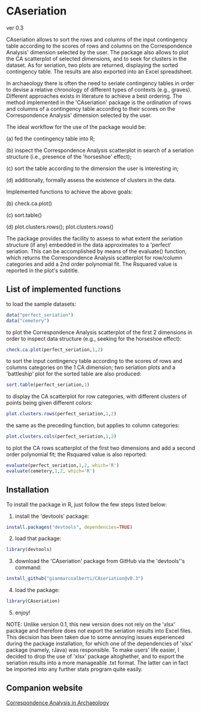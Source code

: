 # CAseriation
ver 0.3

CAseriation allows to sort the rows and columns of the input contingency table according to the scores of rows and columns on the Correspondence Analysis' dimension selected by the user. The package also allows to plot the CA scatterplot of selected dimensions, and to seek for clusters in the dataset. As for seriation, two plots are returned, displaying the sorted contingency table. The results are also exported into an Excel spreadsheet.

In archaeology there is often the need to seriate contingency tables in order to devise a relative chronology of different types of contexts (e.g., graves). Different approaches exists in literature to achieve a best ordering. The method implemented in the 'CAseriation' package is the ordination of rows and columns of a contingency table according to their scores on the Correspondence Analysis' dimension selected by the user.

The ideal workflow for the use of the package would be:

(a) fed the contingency table into R;

(b) inspect the Correspondence Analysis scatterplot in search of a seriation structure (i.e., presence of the 'horseshoe' effect);

(c) sort the table according to the dimension the user is interesting in;

(d) additionally, formally assess the existence of clusters in the data.

Implemented functions to achieve the above goals:

(b) check.ca.plot()

(c) sort.table()

(d) plot.clusters.rows(); plot.clusters.rows()

The package provides the facility to assess to what extent the seriation structure (if any) embedded in the data approximates to a 'perfect' seriation. This can be accomplished by means of the evaluate() function, which returns the Correspondence Analysis scatterplot for row/column categories and add a 2nd order polynomial fit. The Rsquared value is reported in the plot's subtitle.


## List of implemented functions
to load the sample datasets:
```r
data("perfect_seriation")
data("cemetery")
```

to plot the Correspondence Analysis scatterplot of the first 2 dimensions in order to inspect data structure (e.g., seeking for the horseshoe effect):
```r
check.ca.plot(perfect_seriation,1,2) 
```

to sort the input contingency table according to the scores of rows and columns categories on the 1 CA dimension; two seriation plots and a 'battleship' plot for the sorted table are also produced:
```r
sort.table(perfect_seriation,1)
```

to display the CA scatterplot for row categories, with different clusters of points being given different colors:
```r
plot.clusters.rows(perfect_seriation,1,2) 
```

the same as the preceding function, but applies to column categories:
```r
plot.clusters.cols(perfect_seriation,1,2) 
```

to plot the CA rows scatterplot of the first two dimensions and add a second order polynomial fit; the Rsquared value is also reported:
```r
evaluate(perfect_seriation,1,2, which='R') 
evaluate(cemetery,1,2, which='R')
```


## Installation
To install the package  in R, just follow the few steps listed below:

1) install the 'devtools' package:  
```r
install.packages("devtools", dependencies=TRUE)
```
2) load that package: 
```r
library(devtools)
```
3) download the 'CAseriation' package from GitHub via the 'devtools''s command: 
```r
install_github("gianmarcoalberti/CAseriation@v0.3")
```
4) load the package: 
```r
library(CAseriation)
```
5) enjoy!

NOTE:
Unlike version 0.1, this new version does not rely on the 'xlsx' package and therefore does not export the seriation results into Excel files. This decision has been taken due to some annoying issues experienced during the package installation, for which one of the dependencies of 'xlsx' package (namely, rJava) was responsible. To make users' life easier, I decided to drop the use of 'xlsx' package altoghether, and to export the seriation results into a more manageable .txt format. The latter can in fact be imported into any further stats program quite easily.

## Companion website
[Correspondence Analysis in Archaeology](http://cainarchaeology.weebly.com)
